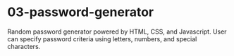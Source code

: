 # 03-password-generator
Random password generator powered by HTML, CSS, and Javascript. User can specify password criteria using letters, numbers, and special characters.
